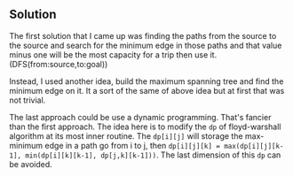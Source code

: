 Solution
---
The first solution that I came up was finding the paths from the source to the source and search for the minimum edge in those paths and that value minus one will be the most capacity for a trip then use it. (DFS(from:source,to:goal))

Instead, I used another idea, build the maximum spanning tree and find the
minimum edge on it. It a sort of the same of above idea but at first that
was not trivial.

The last approach could be use a dynamic programming. That's fancier than the first approach. The idea here is to modify the `dp` of floyd-warshall algorithm at its most inner routine. The `dp[i][j]` will storage the max-minimum edge in a path go from i to j, then `dp[i][j][k] = max(dp[i][j][k-1], min(dp[i][k][k-1], dp[j,k][k-1]))`. The last dimension of this `dp` can
be avoided.
